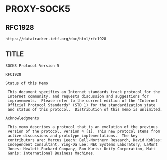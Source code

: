 # PROXY-SOCK5


## RFC1928
    https://datatracker.ietf.org/doc/html/rfc1928

## TITLE

    SOCKS Protocol Version 5
                  
    RFC1928

    Status of this Memo
  
     This document specifies an Internet standards track protocol for the
     Internet community, and requests discussion and suggestions for
     improvements.  Please refer to the current edition of the "Internet
     Official Protocol Standards" (STD 1) for the standardization state
     and status of this protocol.  Distribution of this memo is unlimited.
  
    Acknowledgments
  
     This memo describes a protocol that is an evolution of the previous
     version of the protocol, version 4 [1]. This new protocol stems from
     active discussions and prototype implementations.  The key
     contributors are: Marcus Leech: Bell-Northern Research, David Koblas:
     Independent Consultant, Ying-Da Lee: NEC Systems Laboratory, LaMont
     Jones: Hewlett-Packard Company, Ron Kuris: Unify Corporation, Matt
     Ganis: International Business Machines.
